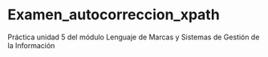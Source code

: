 # Examen_autocorreccion_xpath
Práctica unidad 5 del módulo Lenguaje de Marcas y Sistemas de Gestión de la Información
